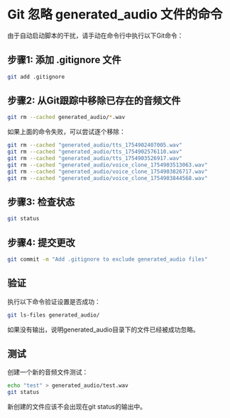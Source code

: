# Git 忽略 generated_audio 文件的命令

由于自动启动脚本的干扰，请手动在命令行中执行以下Git命令：

## 步骤1: 添加 .gitignore 文件
```bash
git add .gitignore
```

## 步骤2: 从Git跟踪中移除已存在的音频文件
```bash
git rm --cached generated_audio/*.wav
```

如果上面的命令失败，可以尝试逐个移除：
```bash
git rm --cached "generated_audio/tts_1754902407005.wav"
git rm --cached "generated_audio/tts_1754902576110.wav"
git rm --cached "generated_audio/tts_1754903526917.wav"
git rm --cached "generated_audio/voice_clone_1754903513063.wav"
git rm --cached "generated_audio/voice_clone_1754903826717.wav"
git rm --cached "generated_audio/voice_clone_1754903844568.wav"
```

## 步骤3: 检查状态
```bash
git status
```

## 步骤4: 提交更改
```bash
git commit -m "Add .gitignore to exclude generated_audio files"
```

## 验证
执行以下命令验证设置是否成功：
```bash
git ls-files generated_audio/
```
如果没有输出，说明generated_audio目录下的文件已经被成功忽略。

## 测试
创建一个新的音频文件测试：
```bash
echo "test" > generated_audio/test.wav
git status
```
新创建的文件应该不会出现在git status的输出中。
